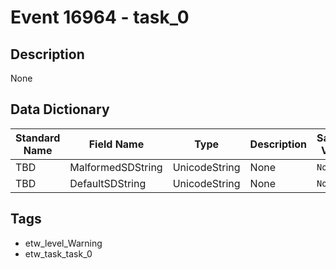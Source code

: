 # Event 16964 - task_0

## Description
None

## Data Dictionary
|Standard Name|Field Name|Type|Description|Sample Value|
|---|---|---|---|---|
|TBD|MalformedSDString|UnicodeString|None|`None`|
|TBD|DefaultSDString|UnicodeString|None|`None`|

## Tags
* etw_level_Warning
* etw_task_task_0